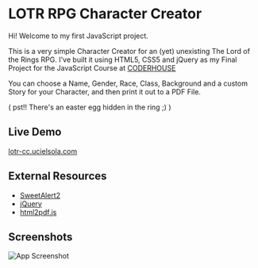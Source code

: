 
# LOTR RPG Character Creator

Hi! Welcome to my first JavaScript project.

This is a very simple Character Creator for an (yet) unexisting The Lord of the Rings RPG. 
I've built it using HTML5, CSS5 and jQuery as my Final Project for the JavaScript Course at [CODERHOUSE](https://www.coderhouse.com)

You can choose a Name, Gender, Race, Class, Background and a custom Story for your Character, and then print it out to a PDF File.

( pst!! There's an easter egg hidden in the ring ;) )

## Live Demo

[lotr-cc.ucielsola.com](https://lotr-cc.ucielsola.com)

## External Resources

- [SweetAlert2](https://sweetalert2.github.io/)
- [jQuery](jquery.com)
- [html2pdf.js](https://ekoopmans.github.io/html2pdf.js/)

  
## Screenshots

![App Screenshot](https://i.imgur.com/NNeTOM8.jpg)

  
